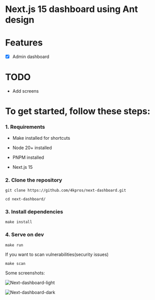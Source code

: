 # Next.js 15 dashboard using Ant design


# Features

- [x] Admin dashboard

# TODO

- Add screens

# To get started, follow these steps:

### 1. Requirements

- Make installed for shortcuts

- Node 20+ installed

- PNPM installed

- Next.js 15

### 2. Clone the repository

```
git clone https://github.com/4kpros/next-dashboard.git
```

```
cd next-dashboard/
```

### 3. Install dependencies

```
make install
```

### 4. Serve on dev

```
make run
```

If you want to scan vulnerabilities(security issues)

```
make scan
```

Some screenshots:

![Next-dashboard-light](https://github.com/user-attachments/assets/0f305f3e-0ee7-4b6c-8de0-71b387da7151)

![Next-dashboard-dark](https://github.com/user-attachments/assets/8d8de82c-4d14-4d4d-8e0d-f5ed787d6efe)

